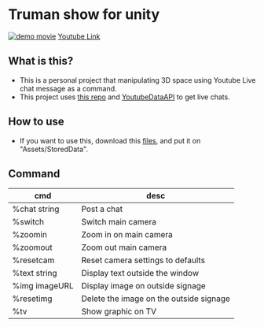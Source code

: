 # Truman show for unity
[![demo movie](http://img.youtube.com/vi/3-kf0D_v48k/0.jpg)](https://www.youtube.com/watch?v=3-kf0D_v48k)
[Youtube Link](https://www.youtube.com/watch?v=3-kf0D_v48k)

## What is this?
- This is a personal project that manipulating 3D space using Youtube Live chat message as a command.
- This project uses [this repo](https://github.com/ubiquitous-o/YoutubeLive_API) and [YoutubeDataAPI](https://developers.google.com/youtube/v3/live/docs/liveChatMessages) to get live chats.

## How to use
- If you want to use this, download this [files](https://drive.google.com/file/d/1-kA-3ozpgz8dqDE4rz8L3z-QZ6j4mlcf/view?usp=sharing), and put it on "Assets/StoredData".

## Command
| cmd | desc |
| --- | --- |
|%chat string| Post a chat|
|%switch|Switch main camera|
|%zoomin|Zoom in on main camera|
|%zoomout|Zoom out main camera|
|%resetcam|Reset camera settings to defaults|
|%text string|Display text outside the window|
|%img imageURL|Display image on outside signage|
|%resetimg|Delete the image on the outside signage|
|%tv|Show graphic on TV|

